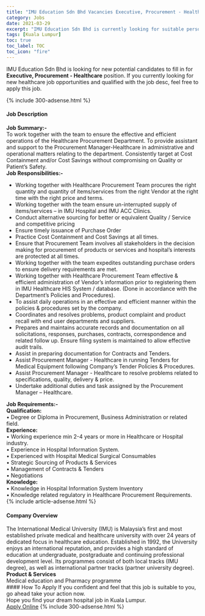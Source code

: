 ```yaml
---
title: "IMU Education Sdn Bhd Vacancies Executive, Procurement - Healthcare" 
category: Jobs 
date: 2021-03-29 
excerpt: "IMU Education Sdn Bhd is currently looking for suitable person to fill in the Executive, Procurement - Healthcare which positioned at Kuala Lumpur" 
tags: [Kuala Lumpur] 
toc: true 
toc_label: TOC 
toc_icon: "fire" 
--- 
```


<p>IMU Education Sdn Bhd is looking for new potential candidates to fill in for <b>Executive, Procurement - Healthcare</b> position. If you currently looking for new healthcare job opportunities and qualified with the job desc, feel free to apply this job.
</p>{% include 300-adsense.html %} 
<div><div><h4>Job Description</h4></div><div><div><span><div><div><strong>Job Summary:-</strong></div><div>To work together with the team to ensure the effective and efficient operations of the Healthcare Procurement Department. To provide assistant and support to the Procurement Manager-Healthcare in administrative and operational matters relating to the department. Consistently target at Cost Containment and/or Cost Savings without compromising on Quality or Patient&#8217;s Safety.&#160;</div><div><strong>Job Responsibilities:-</strong></div><ul><li>Working together with Healthcare Procurement Team procures the right quantity and quantity of items/services from the right Vendor at the right time with the right price and terms.</li><li>Working together with the team ensure un-interrupted supply of items/services &#8211; in IMU Hospital and IMU ACC Clinics.</li><li>Conduct alternative sourcing for better or equivalent Quality / Service and competitive pricing</li><li>Ensure timely issuance of Purchase Order</li><li>Practice Cost Containment and Cost Savings at all times.</li><li>Ensure that Procurement Team involves all stakeholders in the decision making for procurement of products or services and hospital&#8217;s interests are protected at all times.</li><li>Working together with the team expedites outstanding purchase orders to ensure delivery requirements are met.</li><li>Working together with Healthcare Procurement Team effective &amp; efficient administration of Vendor&#8217;s information prior to registering them in IMU Healthcare HIS System / database. (Done in accordance with the Department&#8217;s Policies and Procedures).</li><li>To assist daily operations in an effective and efficient manner within the policies &amp; procedures set by the company.</li><li>Coordinates and resolves problems, product complaint and product recall with end user departments and suppliers.</li><li>Prepares and maintains accurate records and documentation on all solicitations, responses, purchases, contracts, correspondence and related follow up. Ensure filing system is maintained to allow effective audit trails.</li><li>Assist in preparing documentation for Contracts and Tenders.</li><li>Assist Procurement Manager - Healthcare in running Tenders for Medical Equipment following Company&#8217;s Tender Policies &amp; Procedures.</li><li>Assist Procurement Manager - Healthcare to resolve problems related to specifications, quality, delivery &amp; price.</li><li>Undertake additional duties and task assigned by the Procurement Manager &#8211; Healthcare.</li></ul><div><strong>Job Requirements:-</strong></div><div><div><strong>Qualification:</strong><br>&#8226; Degree or Diploma in Procurement, Business Administration or related field.</div><div><strong>Experience:</strong><br>&#8226; Working experience min 2-4 years or more in Healthcare or Hospital industry.<br>&#8226; Experience in Hospital Information System.<br>&#8226; Experienced with Hospital Medical Surgical Consumables<br>&#8226; Strategic Sourcing of Products &amp; Services<br>&#8226; Management of Contracts &amp; Tenders<br>&#8226; Negotiations</div><div><strong>Knowledge:</strong></div><div>&#8226; Knowledge in Hospital Information System Inventory<br>&#8226; Knowledge related regulatory in Healthcare Procurement Requirements.</div></div></div></span></div></div></div> 
{% include article-adsense.html %} 
<div><div><h4>Company Overview</h4></div><div><div><span><div><div>
	The International Medical University (IMU) is Malaysia&#8217;s first and most established private medical and healthcare university with over 24 years of dedicated focus in healthcare education. Established in 1992, the University enjoys an international reputation, and provides a high standard of education at undergraduate, postgraduate and continuing professional development level. Its programmes consist of both local tracks (IMU degree), as well as international partner tracks (partner university degree).&#160;</div>
<div>
<strong>Product &amp; Services</strong></div>
<div>
	Medical education and Pharmacy programme</div></div></span></div></div></div> 
#### How To Apply 
If you confident and feel that this job is suitable to you, go ahead take your action now. <br/> 
Hope you find your dream hospital job in Kuala Lumpur. <br/> 
<a href="https://www.jobstreet.com.my/en/job/executive-procurement-healthcare-4512818?jobId=jobstreet-my-job-4512818" class="btn btn--warning" target="_blank" rel="nofollow noopenner">Apply Online</a> 
{% include 300-adsense.html %} 